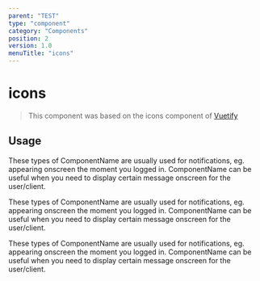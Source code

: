 ```yaml
---
parent: "TEST"
type: "component"
category: "Components"
position: 2
version: 1.0
menuTitle: "icons"
---
```


# icons

> This component was based on the icons component of [Vuetify](https://vuetifyjs.com/en/components/icons/ "Vuetify's icons component")

## Usage

These types of ComponentName are usually used for notifications, eg. appearing onscreen the moment you logged in. ComponentName can be useful when you need to display certain message onscreen for the user/client.

<!-- Component template need to be here -->

<doc-component :file="'TEST/icons/TEST_icons-usage'"> </doc-component>

These types of ComponentName are usually used for notifications, eg. appearing onscreen the moment you logged in. ComponentName can be useful when you need to display certain message onscreen for the user/client.

<doc-component :file="'TEST/icons/TEST_icons-test'" ></doc-component>

These types of ComponentName are usually used for notifications, eg. appearing onscreen the moment you logged in. ComponentName can be useful when you need to display certain message onscreen for the user/client.

<doc-component :file="'TEST/icons/TEST_icons-test'" ></doc-component>
